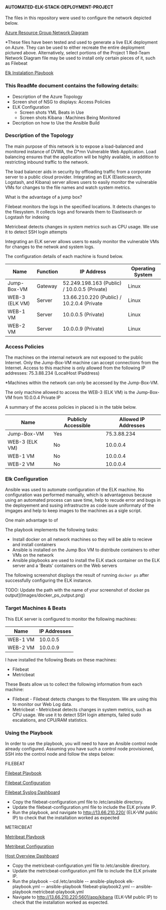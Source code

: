 #### AUTOMATED-ELK-STACK-DEPLOYMENT-PROJECT

The files in this repository were used to configure the network depicted below.

<a href="https://github.com/Nathanialuc5019/Project-1/blob/main/Network%20security%20diagram%20-%20Azure%20Resource%20Group.pdf">Azure Resource Group Network Diagram</a>
  
*These files have been tested and used to generate a live ELK deployment on Azure. They can be used to either recreate the entire deployment pictured above. Alternatively, select portions of the Project 1 Red-Team Network Diagram file may be used to install only certain pieces of it, such as Filebeat

<a href="https://github.com/Nathanialuc5019/Project-1/blob/main/Ansible/ansible/install-elk.yml">Elk Instalation Playbook</a>


### This ReadMe document contains the following details:
- Description of the Azure Topology
- Screen shot of NSG to displays:  Access Policies
- ELK Configuration
  - Screen shots YML Beats in Use
  - Screen shots Kibana : Machines Being Monitored
- Decription on how to Use the Ansible Build


### Description of the Topology

The main purpose of this network is to expose a load-balanced and monitored instance of DVWA, the D*mn Vulnerable Web Application.
Load balancing ensures that the application will be highly available, in addition to restricting inbound traffic to the network.

The load balancer aids in security by offloading traffic from a corporate server to a public cloud provider. Integrating an ELK (Elasticsearch, Logstash, and Kibana) server allows users to easily monitor the vulnerable VMs for changes to the file names and watch system metrics.

What is the advantage of a jump box?

Filebeat monitors the logs in the specified locations. It detects changes to the filesystem. It collects logs and forwards them to Elastisearch or Logstash for indexing

Metricbeat detects changes in system metrics such as CPU usage. We use it to detect SSH login attempts

Integrating an ELK server allows users to easily monitor the vulnerable VMs for changes to the netwok and system logs.


The configuration details of each machine is found below.

| Name     | Function | IP Address | Operating System |
|----------|----------|------------|------------------|
| Jump-Box-VM | Gateway  |52.249.198.163 (Public) / 10.0.0.5 (Private) | Linux |
| WEB-3 (ELK VM)   | Server   |13.66.210.220 (Public) / 10.2.0.4 (Private | Linux |
| WEB-1 VM     | Server   |10.0.0.5 (Private)   | Linux            |
| WEB-2 VM     | Server   |10.0.0.9 (Private)            | Linux            |


### Access Policies

The machines on the internal network are not exposed to the public Internet. Only the Jump-Box-VM machine can accept connections from the Internet. 
Access to this machine is only allowed from the following IP addresses:
  75.3.88.234 (LocalHost IPaddress)

*Machines within the network can only be accessed by the Jump-Box-VM.

The only machine allowed to access the WEB-3 (ELK VM) is the Jump-Box-VM from 10.0.0.4 Private IP

A summary of the access policies in placed is in the table below.

| Name     | Publicly Accessible | Allowed IP Addresses |
|----------|---------------------|----------------------|
| Jump-Box-VM | Yes             | 75.3.88.234   |
| WEB-3 (ELK VM)         |No    |  10.0.0.4                    |
| WEB-1 VM         |No          | 10.0.0.4                     
| WEB-2 VM         |No         | 10.0.0.4                  |



### Elk Configuration

Ansible was used to automate configuration of the ELK machine. No configuration was performed manually, which is advantageous because using an automated process can save time, help to recude error and bugs in the deployement and susing infrastructre as code isure uniformaty of the imgages and help to keep images to the machines as a sigle script. 

One main advantage to of 

The playbook implements the following tasks:

- Install docker on all network machines so they will be able to recieve and install containers
- Ansible is installed on the Jump Box VM to distribute containers to other VMs on the network
- Ansible playbooks are used to install the ELK stack container on the ELK server and a 'Beats' containers on the Web servers


The following screenshot displays the result of running `docker ps` after successfully configuring the ELK instance.


TODO: Update the path with the name of your screenshot of docker ps output](Images/docker_ps_output.png)


### Target Machines & Beats

This ELK server is configured to monitor the following machines:

| Name     | IP Addresses |
|----------|---------------------|
| WEB-1 VM         | 10.0.0.5  |                   
| WEB-2 VM           | 10.0.0.9 |

I have installed the following Beats on these machines:
- Filebeat
- Metricbeat

These Beats allow us to collect the following information from each machine:

- Filebeat - Filebeat detects changes to the filesystem. We are using this to monitor our Web Log data.
- Metricbeat - Metricbeat detects changes in system metrics, such as CPU usage. We use it to detect SSH login attempts, failed sudo escalations, and CPU/RAM statistics.


### Using the Playbook

In order to use the playbook, you will need to have an Ansible control node already configured. Assuming you have such a control node provisioned,
SSH into the control node and follow the steps below:

FILEBEAT

<a href="https://github.com/Nathanialuc5019/Project-1/blob/main/Ansible/ansible/filebeat-playbook2.yml">Filebeat Playbook</a>

<a href="https://github.com/Nathanialuc5019/Project-1/blob/main/Ansible/ansible/files/filebeat-config.yml">Filebeat Configuration</a>

<a href="https://github.com/Nathanialuc5019/Project-1/blob/main/Images_Elk%20Stack%20Deployment%20Project/filebeat.screenshot.PNG">Filebeat Syslog Dashboard</a>


- Copy the filebeat-configuration.yml file to /etc/ansible directory.
- Update the filebeat-configuration.yml file to include the ELK private IP.
- Run the playbook, and navigate to http://13.66.210.220/ (ELK-VM public IP) to check that the installation worked as expected

METRICBEAT

<a href="https://github.com/Nathanialuc5019/Project-1/blob/main/Ansible/ansible/metricbeat-playbook.yml">Metribeat Playbook</a>

<a href="https://github.com/Nathanialuc5019/Project-1/blob/main/Ansible/ansible/metrics/metricbeat-config.yml">Metribeat Configuration</a>

<a href="https://github.com/Nathanialuc5019/Project-1/blob/main/Images_Elk%20Stack%20Deployment%20Project/metricbeat.screenshot.PNG">Host Overview Dashboard</a>

- Copy the metricbeat-configuration.yml file to /etc/ansible directory.
- Update the metricbeat-configuration.yml file to include the ELK private IP.
- Run the playbook 
--cd /etc/ansible
-- ansible-playbook elk-playbook.yml
-- ansible-playbook filebeat-playbook2.yml
-- ansible-playbook metricbeat-playbook.yml
- Navigate to http://13.66.210.220:5601/app/kibana (ELK-VM public IP) to check that the installation worked as expected.
